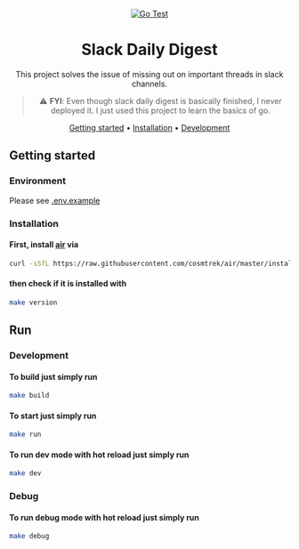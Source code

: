 <!-- markdownlint-configure-file {
  "MD013": {
    "code_blocks": false,
    "tables": false
  },
  "MD033": false,
  "MD041": false
} -->
<div align="center">

[![Go Test](https://github.com/konrad-amtenbrink/slack-daily-digest/actions/workflows/go.yml/badge.svg?branch=main)](https://github.com/konrad-amtenbrink/slack-daily-digest/actions/workflows/go.yml)
# Slack Daily Digest

This project solves the issue of missing out on important threads in slack 
channels.

> :warning: **FYI**: Even though slack daily digest is basically finished, I never deployed it. I just used this project to learn the basics of go.

[Getting started](#getting-started) •
[Installation](#installation) •
[Development](#development)

</div>

## Getting started

### Environment
Please see [.env.example](https://github.com/konrad-amtenbrink/slack-daily-digest/blob/main/.env.example)

### Installation
#### First, install [air](https://github.com/cosmtrek/air) via
```zsh
curl -sSfL https://raw.githubusercontent.com/cosmtrek/air/master/install.sh | sh -s
```

#### then check if it is installed with
```zsh
make version
```

## Run
### Development
#### To build just simply run
```zsh
make build
```

#### To start just simply run
```zsh
make run
```

#### To run dev mode with hot reload just simply run
```zsh
make dev
```
### Debug
#### To run debug mode with hot reload just simply run
```zsh
make debug
```
